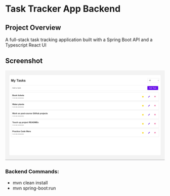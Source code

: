 # Task Tracker App Backend 

## Project Overview
A full-stack task tracking application built with a Spring Boot API and a Typescript React UI


## Screenshot
![Project Screenshot](project-screenshot.png)


### Backend Commands:
- mvn clean install
- mvn spring-boot:run




